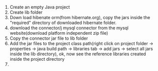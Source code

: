 1. Create an empty Java project
2. Create lib folder
3. Down load hibenate orm(from hibernate.org), copy the jars inside the "required" directory of downloaded hibernate folder.
4. download the connector/j mysql connector from the mysql website(download platform independent zip file)
5. Copy the connector jar file to lib folder 
6. Add the jar files to the project class path(right click on project folder -> properties -> java build path -> libraries tab -> add jars -> select all jars inside the lib directory), ok, now see the reference libraries created inside the project directory
7. 